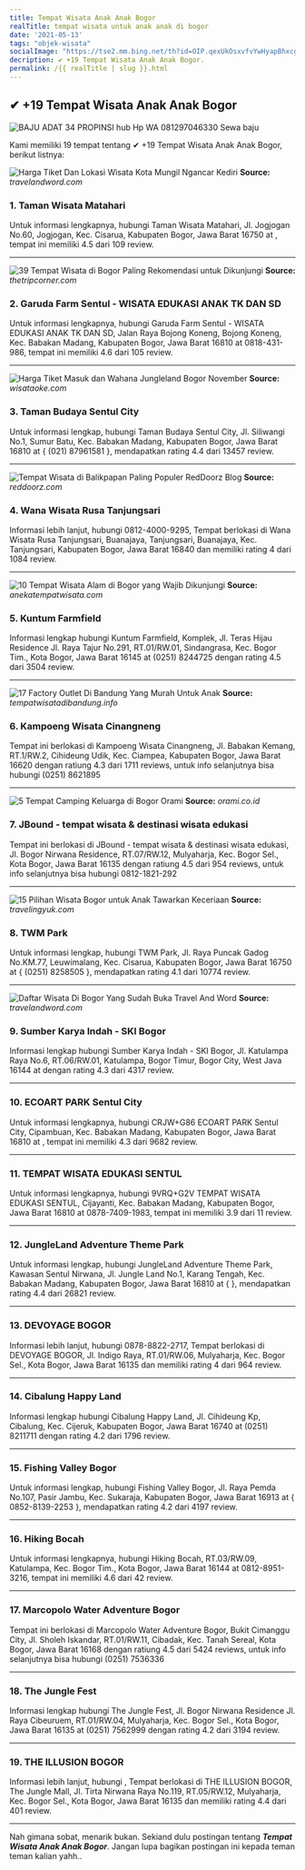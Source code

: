 ```yaml
---
title: Tempat Wisata Anak Anak Bogor
realTitle: tempat wisata untuk anak anak di bogor
date: '2021-05-13'
tags: "objek-wisata"
socialImage: "https://tse2.mm.bing.net/th?id=OIP.qexUkOsxvfvYwHyapBhxcgHaD4&amp;pid=15.1"
decription: ✔ +19 Tempat Wisata Anak Anak Bogor.
permalink: /{{ realTitle | slug }}.html
---
```


## ✔ +19 Tempat Wisata Anak Anak Bogor

![BAJU ADAT 34 PROPINSI hub Hp  WA 081297046330 Sewa baju ](https://1.bp.blogspot.com/-4N1T7NFIfvI/XsCU8xx7mTI/AAAAAAAAi7U/khi_NhMCER8cY9X0T8WfpMzyUFlEjouPwCLcBGAsYHQ/w1200-h630-p-k-no-nu/IMG-20200517-WA0000.jpg)



Kami memiliki 19 tempat tentang ✔ +19 Tempat Wisata Anak Anak Bogor, berikut listnya:



![Harga Tiket Dan Lokasi Wisata Kota Mungil Ngancar Kediri ](https://tse3.mm.bing.net/th?id=OIP.6AJOWv6Te0TNnIfFe9_A7QHaJQ&amp;pid=15.1)
**Source:** _travelandword.com_


### 1. Taman Wisata Matahari



Untuk informasi lengkapnya, hubungi Taman Wisata Matahari, Jl. Jogjogan No.60, Jogjogan, Kec. Cisarua, Kabupaten Bogor, Jawa Barat 16750 at , tempat ini memiliki 4.5 dari 109 review.

---


![39 Tempat Wisata di Bogor Paling Rekomendasi untuk Dikunjungi](https://tse3.mm.bing.net/th?id=OIP.WJXY69O2ToFkEaYsQM2hfQHaE6&amp;pid=15.1)
**Source:** _thetripcorner.com_


### 2. Garuda Farm Sentul - WISATA EDUKASI ANAK TK DAN SD



Untuk informasi lengkapnya, hubungi Garuda Farm Sentul - WISATA EDUKASI ANAK TK DAN SD, Jalan Raya Bojong Koneng, Bojong Koneng, Kec. Babakan Madang, Kabupaten Bogor, Jawa Barat 16810 at 0818-431-986, tempat ini memiliki 4.6 dari 105 review.

---


![Harga Tiket Masuk dan Wahana Jungleland Bogor November ](https://tse4.mm.bing.net/th?id=OIP.URkIlXXYUHqSK2OmyDOaQwHaD4&amp;pid=15.1)
**Source:** _wisataoke.com_


### 3. Taman Budaya Sentul City



Untuk informasi lengkap, hubungi Taman Budaya Sentul City, Jl. Siliwangi No.1, Sumur Batu, Kec. Babakan Madang, Kabupaten Bogor, Jawa Barat 16810 at { (021) 87961581 }, mendapatkan rating 4.4 dari 13457 review.

---


![Tempat Wisata di Balikpapan Paling Populer  RedDoorz Blog](https://tse3.mm.bing.net/th?id=OIP.j3Wpv0sX3wopeKJKMimsYQHaFP&amp;pid=15.1)
**Source:** _reddoorz.com_


### 4. Wana Wisata Rusa Tanjungsari



Informasi lebih lanjut, hubungi 0812-4000-9295, Tempat berlokasi di Wana Wisata Rusa Tanjungsari, Buanajaya, Tanjungsari, Buanajaya, Kec. Tanjungsari, Kabupaten Bogor, Jawa Barat 16840 dan memiliki rating 4 dari 1084 review.

---


![10 Tempat Wisata Alam di Bogor yang Wajib Dikunjungi](https://tse2.mm.bing.net/th?id=OIP.upwk5I4SuTcAVytvrURBPwHaD9&amp;pid=15.1)
**Source:** _anekatempatwisata.com_


### 5. Kuntum Farmfield



Informasi lengkap hubungi Kuntum Farmfield, Komplek, Jl. Teras Hijau Residence Jl. Raya Tajur No.291, RT.01/RW.01, Sindangrasa, Kec. Bogor Tim., Kota Bogor, Jawa Barat 16145 at (0251) 8244725 dengan rating 4.5 dari 3504 review.

---


![17 Factory Outlet Di Bandung Yang Murah  Untuk Anak ](https://tse4.mm.bing.net/th?id=OIP.jh47MPxJV-cARDa65oiSNQHaFj&amp;pid=15.1)
**Source:** _tempatwisatadibandung.info_


### 6. Kampoeng Wisata Cinangneng



Tempat ini berlokasi di Kampoeng Wisata Cinangneng, Jl. Babakan Kemang, RT.1/RW.2, Cihideung Udik, Kec. Ciampea, Kabupaten Bogor, Jawa Barat 16620 dengan ratiung 4.3 dari 1711 reviews, untuk info selanjutnya bisa hubungi (0251) 8621895

---


![5 Tempat Camping Keluarga di Bogor  Orami](https://tse1.mm.bing.net/th?id=OIP.3NI8Zj9PivxE0WV_qxXbLgHaEK&amp;pid=15.1)
**Source:** _orami.co.id_


### 7. JBound - tempat wisata &amp; destinasi wisata edukasi



Tempat ini berlokasi di JBound - tempat wisata &amp; destinasi wisata edukasi, Jl. Bogor Nirwana Residence, RT.07/RW.12, Mulyaharja, Kec. Bogor Sel., Kota Bogor, Jawa Barat 16135 dengan ratiung 4.5 dari 954 reviews, untuk info selanjutnya bisa hubungi 0812-1821-292

---


![15 Pilihan Wisata Bogor untuk Anak Tawarkan Keceriaan ](https://tse4.mm.bing.net/th?id=OIP.H1AGIplGCmpn4dThqvYViwHaJQ&amp;pid=15.1)
**Source:** _travelingyuk.com_


### 8. TWM Park



Untuk informasi lengkap, hubungi TWM Park, Jl. Raya Puncak Gadog No.KM.77, Leuwimalang, Kec. Cisarua, Kabupaten Bogor, Jawa Barat 16750 at { (0251) 8258505 }, mendapatkan rating 4.1 dari 10774 review.

---


![Daftar Wisata Di Bogor Yang Sudah Buka  Travel And Word](https://tse4.mm.bing.net/th?id=OIP.ijG1wkc4e5DWa6uqDppIEQHaJQ&amp;pid=15.1)
**Source:** _travelandword.com_


### 9. Sumber Karya Indah - SKI Bogor



Informasi lengkap hubungi Sumber Karya Indah - SKI Bogor, Jl. Katulampa Raya No.6, RT.06/RW.01, Katulampa, Bogor Timur, Bogor City, West Java 16144 at  dengan rating 4.3 dari 4317 review.

---


### 10. ECOART PARK Sentul City



Untuk informasi lengkapnya, hubungi CRJW+G86 ECOART PARK Sentul City, Cipambuan, Kec. Babakan Madang, Kabupaten Bogor, Jawa Barat 16810 at , tempat ini memiliki 4.3 dari 9682 review.

---


### 11. TEMPAT WISATA EDUKASI SENTUL



Untuk informasi lengkapnya, hubungi 9VRQ+G2V TEMPAT WISATA EDUKASI SENTUL, Cijayanti, Kec. Babakan Madang, Kabupaten Bogor, Jawa Barat 16810 at 0878-7409-1983, tempat ini memiliki 3.9 dari 11 review.

---


### 12. JungleLand Adventure Theme Park



Untuk informasi lengkap, hubungi JungleLand Adventure Theme Park, Kawasan Sentul Nirwana, Jl. Jungle Land No.1, Karang Tengah, Kec. Babakan Madang, Kabupaten Bogor, Jawa Barat 16810 at {  }, mendapatkan rating 4.4 dari 26821 review.

---


### 13. DEVOYAGE BOGOR



Informasi lebih lanjut, hubungi 0878-8822-2717, Tempat berlokasi di DEVOYAGE BOGOR, Jl. Indigo Raya, RT.01/RW.06, Mulyaharja, Kec. Bogor Sel., Kota Bogor, Jawa Barat 16135 dan memiliki rating 4 dari 964 review.

---


### 14. Cibalung Happy Land



Informasi lengkap hubungi Cibalung Happy Land, Jl. Cihideung Kp, Cibalung, Kec. Cijeruk, Kabupaten Bogor, Jawa Barat 16740 at (0251) 8211711 dengan rating 4.2 dari 1796 review.

---


### 15. Fishing Valley Bogor



Untuk informasi lengkap, hubungi Fishing Valley Bogor, Jl. Raya Pemda No.107, Pasir Jambu, Kec. Sukaraja, Kabupaten Bogor, Jawa Barat 16913 at { 0852-8139-2253 }, mendapatkan rating 4.2 dari 4197 review.

---


### 16. Hiking Bocah



Untuk informasi lengkapnya, hubungi Hiking Bocah, RT.03/RW.09, Katulampa, Kec. Bogor Tim., Kota Bogor, Jawa Barat 16144 at 0812-8951-3216, tempat ini memiliki 4.6 dari 42 review.

---


### 17. Marcopolo Water Adventure Bogor



Tempat ini berlokasi di Marcopolo Water Adventure Bogor, Bukit Cimanggu City, Jl. Sholeh Iskandar, RT.01/RW.11, Cibadak, Kec. Tanah Sereal, Kota Bogor, Jawa Barat 16168 dengan ratiung 4.5 dari 5424 reviews, untuk info selanjutnya bisa hubungi (0251) 7536336

---


### 18. The Jungle Fest



Informasi lengkap hubungi The Jungle Fest, Jl. Bogor Nirwana Residence Jl. Raya Cibeuruem, RT.01/RW.04, Mulyaharja, Kec. Bogor Sel., Kota Bogor, Jawa Barat 16135 at (0251) 7562999 dengan rating 4.2 dari 3194 review.

---


### 19. THE ILLUSION BOGOR



Informasi lebih lanjut, hubungi , Tempat berlokasi di THE ILLUSION BOGOR, The Jungle Mall, Jl. Tirta Nirwana Raya No.119, RT.05/RW.12, Mulyaharja, Kec. Bogor Sel., Kota Bogor, Jawa Barat 16135 dan memiliki rating 4.4 dari 401 review.

---









Nah gimana sobat, menarik bukan. Sekiand dulu postingan tentang ***Tempat Wisata Anak Anak Bogor***. Jangan lupa bagikan postingan ini kepada teman teman kalian yahh..
